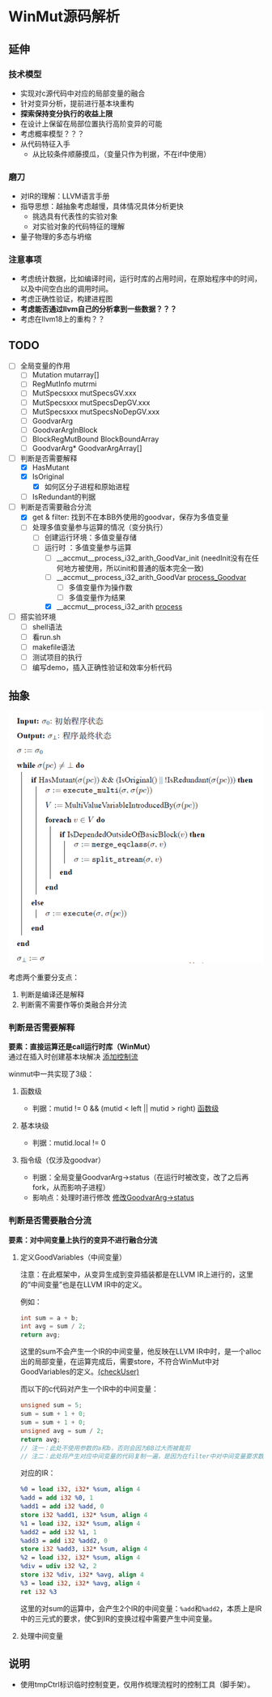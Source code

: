 # WinMut源码解析

## 延伸

### 技术模型

- 实现对c源代码中对应的局部变量的融合
- 针对变异分析，提前进行基本块重构
- **探索保持变分执行的收益上限**
- 在设计上保留在局部位置执行高阶变异的可能
- 考虑概率模型？？？
- 从代码特征入手
  - 从比较条件顺藤摸瓜，（变量只作为判据，不在if中使用）
  
### 磨刀

- 对IR的理解：LLVM语言手册
- 指导思想：越抽象考虑越慢，具体情况具体分析更快
  - 挑选具有代表性的实验对象
  - 对实验对象的代码特征的理解
- 量子物理的多态与坍缩

### 注意事项

- 考虑统计数据，比如编译时间，运行时库的占用时间，在原始程序中的时间，以及中间空白出的调用时间。
- 考虑正确性验证，构建进程图
- **考虑能否通过llvm自己的分析拿到一些数据？？？**
- 考虑在llvm18上的重构？？

## TODO

- [ ] 全局变量的作用
  - [ ] Mutation mutarray[]
  - [ ] RegMutInfo mutrmi
  - [ ] MutSpecsxxx mutSpecsGV.xxx
  - [ ] MutSpecsxxx mutSpecsDepGV.xxx
  - [ ] MutSpecsxxx mutSpecsNoDepGV.xxx
  - [ ] GoodvarArg
  - [ ] GoodvarArgInBlock
  - [ ] BlockRegMutBound BlockBoundArray
  - [ ] GoodvarArg* GoodvarArgArray[]

- [ ] 判断是否需要解释
  - [x] HasMutant
  - [x] IsOriginal
    - [x] 如何区分子进程和原始进程
  - [ ] IsRedundant的判据

- [ ] 判断是否需要融合分流
  - [x] get & filter: 找到不在本BB外使用的goodvar，保存为多值变量
  - [ ] 处理多值变量参与运算的情况（变分执行）
    - [ ] 创建运行环境：多值变量存储
    - [ ] 运行时     ：多值变量参与运算
      - [ ] __accmut__process_i32_arith_GoodVar_init (needInit没有在任何地方被使用，所以init和普通的版本完全一致)
      - [ ] __accmut__process_i32_arith_GoodVar [process_Goodvar](include/llvm/WinMutRuntime/mutations/MutationManager.h#L679)
        - [ ] 多值变量作为操作数
        - [ ] 多值变量作为结果
      - [x] __accmut__process_i32_arith [process](include/llvm/WinMutRuntime/mutations/MutationManager.h#L590)

- [ ] 搭实验环境
  - [ ] shell语法
  - [ ] 看run.sh
  - [ ] makefile语法
  - [ ] 测试项目的执行
  - [ ] 编写demo，插入正确性验证和效率分析代码

## 抽象

![Alt text](assets/README-IMAGES/README-WinMut%E8%A7%A3%E6%9E%90/image-1.png)

考虑两个重要分支点：

1. 判断是编译还是解释
2. 判断需不需要作等价类融合并分流

### 判断是否需要解释

**要素：直接运算还是call运行时库（WinMut）**  
通过在插入时创建基本块解决  [添加控制流](lib/Transforms/WinMut/WAInstrumenter.cpp#L2032)  

winmut中一共实现了3级：

1. 函数级

    - 判据：mutid != 0 && (mutid < left || mutid > right) [函数级](lib/Transforms/WinMut/WAInstrumenter.cpp#L646)

2. 基本块级

    - 判据：mutid.local != 0

3. 指令级（仅涉及goodvar）

   - 判据：全局变量GoodvarArg->status（在运行时被改变，改了之后再fork，从而影响子进程）
   - 影响点：处理时进行修改  [修改GoodvarArg->status](include/llvm/WinMutRuntime/mutations/MutationManager.h#L732)

### 判断是否需要融合分流

**要素：对中间变量上执行的变异不进行融合分流**

1. 定义GoodVariables（中间变量）

    注意：在此框架中，从变异生成到变异插装都是在LLVM IR上进行的，这里的“中间变量”也是在LLVM IR中的定义。

    例如：

    ``` c
    int sum = a + b;
    int avg = sum / 2;
    return avg;
    ```

    这里的sum不会产生一个IR的中间变量，他反映在LLVM IR中时，是一个alloc出的局部变量，在运算完成后，需要store，不符合WinMut中对GoodVariables的定义。[(checkUser)](lib/Transforms/WinMut/WAInstrumenter.cpp#L2302)

    而以下的c代码对产生一个IR中的中间变量：

    ``` c
    unsigned sum = 5;
    sum = sum + 1 + 0;
    sum = sum + 1 + 0;
    unsigned avg = sum / 2;
    return avg;
    // 注一：此处不使用参数的a和b，否则会因为BB过大而被裁剪
    // 注二：此处将产生对应中间变量的代码复制一遍，是因为在filter中对中间变量要求数目超过1
    ```

    对应的IR：

    ``` llvm
    %0 = load i32, i32* %sum, align 4
    %add = add i32 %0, 1
    %add1 = add i32 %add, 0
    store i32 %add1, i32* %sum, align 4
    %1 = load i32, i32* %sum, align 4
    %add2 = add i32 %1, 1
    %add3 = add i32 %add2, 0
    store i32 %add3, i32* %sum, align 4
    %2 = load i32, i32* %sum, align 4
    %div = udiv i32 %2, 2
    store i32 %div, i32* %avg, align 4
    %3 = load i32, i32* %avg, align 4
    ret i32 %3
    ```

    这里的对sum的运算中，会产生2个IR的中间变量：`%add`和`%add2`，本质上是IR中的三元式的要求，使C到IR的变换过程中需要产生中间变量。

2. 处理中间变量

## 说明

- 使用tmpCtrl标识临时控制变更，仅用作梳理流程时的控制工具（脚手架）。
